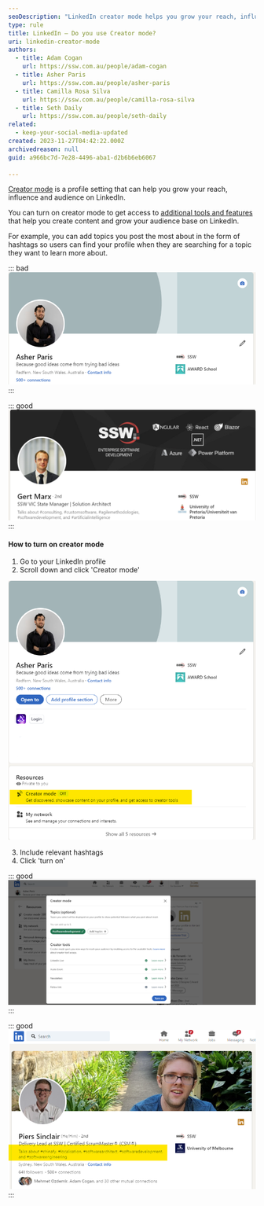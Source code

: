 ```yaml
---
seoDescription: "LinkedIn creator mode helps you grow your reach, influence, and audience by providing additional tools and features to create engaging content."
type: rule
title: LinkedIn – Do you use Creator mode?
uri: linkedin-creator-mode
authors:
  - title: Adam Cogan
    url: https://ssw.com.au/people/adam-cogan
  - title: Asher Paris
    url: https://ssw.com.au/people/asher-paris
  - title: Camilla Rosa Silva
    url: https://ssw.com.au/people/camilla-rosa-silva
  - title: Seth Daily
    url: https://ssw.com.au/people/seth-daily
related:
  - keep-your-social-media-updated
created: 2023-11-27T04:42:22.000Z
archivedreason: null
guid: a966bc7d-7e28-4496-aba1-d2b6b6eb6067

---
```


[Creator mode](https://www.linkedin.com/help/linkedin/answer/a522537) is a profile setting that can help you grow your reach, influence and audience on LinkedIn.

You can turn on creator mode to get access to [additional tools and features](https://www.linkedin.com/help/linkedin/answer/a529748) that help you create content and grow your audience base on LinkedIn.

<!--endintro-->

For example, you can add topics you post the most about in the form of hashtags so users can find your profile when they are searching for a topic they want to learn more about.

::: bad
![Figure: Bad example - no hashtags](bad-no-hashtag.png)
:::

::: good
![Figure: Good example - profile with hashtags](Gert.png)
:::

#### **How to turn on creator mode**

1. Go to your LinkedIn profile
2. Scroll down and click 'Creator mode'

![Figure: Where to find 'creator mode' on LinkedIn](Picture222.png)

3. Include relevant hashtags
4. Click 'turn on'

::: good
![Figure: Good example - Hashtags to include on Creator mode](Picture3.png)
:::

::: good
![Figure: Good example - Profile with Creator mode enabled](Picture4.png)
:::
